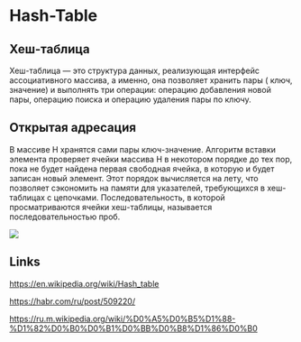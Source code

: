 # Hash-Table

## Хеш-таблица

Хеш-таблица — это структура данных, реализующая интерфейс ассоциативного массива, а именно, она позволяет хранить пары (
ключ, значение) и выполнять три операции: операцию добавления новой пары, операцию поиска и операцию удаления пары по
ключу.

## Открытая адресация

В массиве H хранятся сами пары ключ-значение. Алгоритм вставки элемента проверяет ячейки массива H в некотором порядке
до тех пор, пока не будет найдена первая свободная ячейка, в которую и будет записан новый элемент. Этот порядок
вычисляется на лету, что позволяет сэкономить на памяти для указателей, требующихся в хеш-таблицах с цепочками.
Последовательность, в которой просматриваются ячейки хеш-таблицы, называется последовательностью проб.

![](https://upload.wikimedia.org/wikipedia/commons/thumb/b/bf/Hash_table_5_0_1_1_1_1_0_SP.svg/570px-Hash_table_5_0_1_1_1_1_0_SP.svg.png)

## Links

https://en.wikipedia.org/wiki/Hash_table

https://habr.com/ru/post/509220/

https://ru.m.wikipedia.org/wiki/%D0%A5%D0%B5%D1%88-%D1%82%D0%B0%D0%B1%D0%BB%D0%B8%D1%86%D0%B0